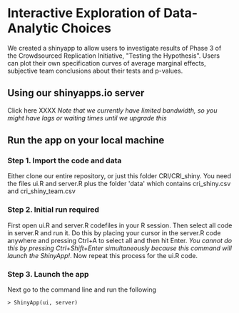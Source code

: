 # Interactive Exploration of Data-Analytic Choices

We created a shinyapp to allow users to investigate results of Phase 3 of the Crowdsourced Replication Initiative, "Testing the Hypothesis". Users can plot their own specification curves of average marginal effects, subjective team conclusions about their tests and p-values.

## Using our shinyapps.io server

Click here XXXX *Note that we currently have limited bandwidth, so you might have lags or waiting times until we upgrade this*

## Run the app on your local machine

### Step 1. Import the code and data

Either clone our entire repository, or just this folder CRI/CRI_shiny. You need the files ui.R and server.R plus the folder 'data' which contains cri_shiny.csv and cri_shiny_team.csv

### Step 2. Initial run required

First open ui.R and server.R codefiles in your R session. Then select all code in server.R and run it. Do this by placing your cursor in the server.R code anywhere and pressing Ctrl+A to select all and then hit Enter. *You cannot do this by pressing Ctrl+Shift+Enter simultaneously because this command will launch the ShinyApp!*. Now repeat this process for the ui.R code.

### Step 3. Launch the app

Next go to the command line and run the following

`> ShinyApp(ui, server)`
